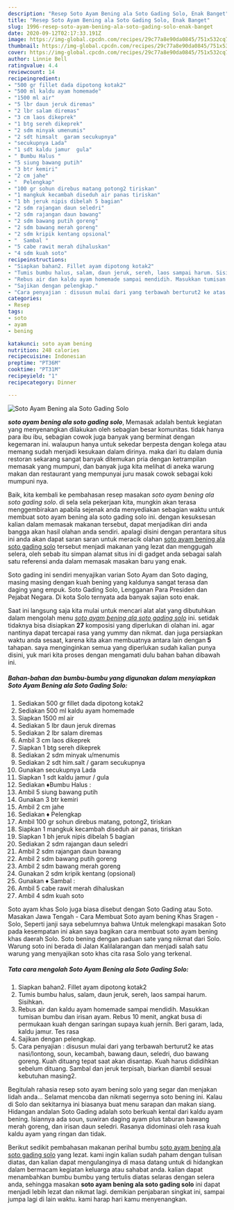 ```yaml
---
description: "Resep Soto Ayam Bening ala Soto Gading Solo, Enak Banget"
title: "Resep Soto Ayam Bening ala Soto Gading Solo, Enak Banget"
slug: 1996-resep-soto-ayam-bening-ala-soto-gading-solo-enak-banget
date: 2020-09-12T02:17:33.191Z
image: https://img-global.cpcdn.com/recipes/29c77a8e90da0845/751x532cq70/soto-ayam-bening-ala-soto-gading-solo-foto-resep-utama.jpg
thumbnail: https://img-global.cpcdn.com/recipes/29c77a8e90da0845/751x532cq70/soto-ayam-bening-ala-soto-gading-solo-foto-resep-utama.jpg
cover: https://img-global.cpcdn.com/recipes/29c77a8e90da0845/751x532cq70/soto-ayam-bening-ala-soto-gading-solo-foto-resep-utama.jpg
author: Linnie Bell
ratingvalue: 4.4
reviewcount: 14
recipeingredient:
- "500 gr fillet dada dipotong kotak2"
- "500 ml kaldu ayam homemade"
- "1500 ml air"
- "5 lbr daun jeruk diremas"
- "2 lbr salam diremas"
- "3 cm laos dikeprek"
- "1 btg sereh dikeprek"
- "2 sdm minyak umenumis"
- "2 sdt himsalt  garam secukupnya"
- "secukupnya Lada"
- "1 sdt kaldu jamur  gula"
- " Bumbu Halus "
- "5 siung bawang putih"
- "3 btr kemiri"
- "2 cm jahe"
- "  Pelengkap"
- "100 gr sohun direbus matang potong2 tiriskan"
- "1 mangkuk kecambah diseduh air panas tiriskan"
- "1 bh jeruk nipis dibelah 5 bagian"
- "2 sdm rajangan daun seledri"
- "2 sdm rajangan daun bawang"
- "2 sdm bawang putih goreng"
- "2 sdm bawang merah goreng"
- "2 sdm kripik kentang opsional"
- "  Sambal "
- "5 cabe rawit merah dihaluskan"
- "4 sdm kuah soto"
recipeinstructions:
- "Siapkan bahan2. Fillet ayam dipotong kotak2"
- "Tumis bumbu halus, salam, daun jeruk, sereh, laos sampai harum. Sisihkan."
- "Rebus air dan kaldu ayam homemade sampai mendidih. Masukkan tumisan bumbu dan irisan ayam. Rebus 10 menit, angkat busa di permukaan kuah dengan saringan supaya kuah jernih. Beri garam, lada, kaldu jamur. Tes rasa"
- "Sajikan dengan pelengkap."
- "Cara penyajian : disusun mulai dari yang terbawah berturut2 ke atas nasi/lontong, soun, kecambah, bawang daun, seledri, duo bawang goreng. Kuah dituang tepat saat akan disantap. Kuah harus dididihkan sebelum dituang. Sambal dan jeruk terpisah, biarkan diambil sesuai kebutuhan masing2."
categories:
- Resep
tags:
- soto
- ayam
- bening

katakunci: soto ayam bening 
nutrition: 248 calories
recipecuisine: Indonesian
preptime: "PT36M"
cooktime: "PT31M"
recipeyield: "1"
recipecategory: Dinner

---
```



![Soto Ayam Bening ala Soto Gading Solo](https://img-global.cpcdn.com/recipes/29c77a8e90da0845/751x532cq70/soto-ayam-bening-ala-soto-gading-solo-foto-resep-utama.jpg)

<b><i>soto ayam bening ala soto gading solo</i></b>, Memasak adalah bentuk kegiatan yang menyenangkan dilakukan oleh sebagian besar komunitas. tidak hanya para ibu ibu, sebagian cowok juga banyak yang berminat dengan kegemaran ini. walaupun hanya untuk sekedar berpesta dengan kolega atau memang sudah menjadi kesukaan dalam dirinya. maka dari itu dalam dunia restoran sekarang sangat banyak ditemukan pria dengan ketrampilan memasak yang mumpuni, dan banyak juga kita melihat di aneka warung makan dan restaurant yang mempunyai juru masak cowok sebagai koki mumpuni nya.

Baik, kita kembali ke pembahasan resep masakan <i>soto ayam bening ala soto gading solo</i>. di sela sela pekerjaan kita, mungkin akan terasa menggembirakan apabila sejenak anda menyediakan sebagian waktu untuk membuat soto ayam bening ala soto gading solo ini. dengan kesuksesan kalian dalam memasak makanan tersebut, dapat menjadikan diri anda bangga akan hasil olahan anda sendiri. apalagi disini dengan perantara situs ini anda akan dapat saran saran untuk meracik olahan <u>soto ayam bening ala soto gading solo</u> tersebut menjadi makanan yang lezat dan menggugah selera, oleh sebab itu simpan alamat situs ini di gadget anda sebagai salah satu referensi anda dalam memasak masakan baru yang enak.

Soto gading ini sendiri menyajikan varian Soto Ayam dan Soto daging, masing masing dengan kuah bening yang kaldunya sangat terasa dan daging yang empuk. Soto Gading Solo, Lengganan Para Presiden dan Pejabat Negara. Di kota Solo ternyata ada banyak sajian soto enak.


Saat ini langsung saja kita mulai untuk mencari alat alat yang dibutuhkan dalam mengolah menu <u><i>soto ayam bening ala soto gading solo</i></u> ini. setidak tidaknya bisa disiapkan <b>27</b> komposisi yang diperlukan di olahan ini. agar nantinya dapat tercapai rasa yang yummy dan nikmat. dan juga persiapkan waktu anda sesaat, karena kita akan membuatnya antara lain dengan <b>5</b> tahapan. saya menginginkan semua yang diperlukan sudah kalian punya disini, yuk mari kita proses dengan mengamati dulu bahan bahan dibawah ini.

<!--inarticleads1-->

##### Bahan-bahan dan bumbu-bumbu yang digunakan dalam menyiapkan Soto Ayam Bening ala Soto Gading Solo:

1. Sediakan 500 gr fillet dada dipotong kotak2
1. Sediakan 500 ml kaldu ayam homemade
1. Siapkan 1500 ml air
1. Sediakan 5 lbr daun jeruk diremas
1. Sediakan 2 lbr salam diremas
1. Ambil 3 cm laos dikeprek
1. Siapkan 1 btg sereh dikeprek
1. Sediakan 2 sdm minyak u/menumis
1. Sediakan 2 sdt him.salt / garam secukupnya
1. Gunakan secukupnya Lada
1. Siapkan 1 sdt kaldu jamur / gula
1. Sediakan  ♦️Bumbu Halus :
1. Ambil 5 siung bawang putih
1. Gunakan 3 btr kemiri
1. Ambil 2 cm jahe
1. Sediakan  ♦️ Pelengkap
1. Ambil 100 gr sohun direbus matang, potong2, tiriskan
1. Siapkan 1 mangkuk kecambah diseduh air panas, tiriskan
1. Siapkan 1 bh jeruk nipis dibelah 5 bagian
1. Sediakan 2 sdm rajangan daun seledri
1. Ambil 2 sdm rajangan daun bawang
1. Ambil 2 sdm bawang putih goreng
1. Ambil 2 sdm bawang merah goreng
1. Gunakan 2 sdm kripik kentang (opsional)
1. Gunakan  ♦️ Sambal :
1. Ambil 5 cabe rawit merah dihaluskan
1. Ambil 4 sdm kuah soto


Soto ayam khas Solo juga biasa disebut dengan Soto Gading atau Soto. Masakan Jawa Tengah - Cara Membuat Soto ayam bening Khas Sragen - Solo, Seperti janji saya sebelumnya bahwa Untuk melengkapi masakan Soto pada kesempatan ini akan saya bagikan cara membuat soto ayam bening khas daerah Solo. Soto bening dengan paduan sate yang nikmat dari Solo. Warung soto ini berada di Jalan Kalilalarangan dan menjadi salah satu warung yang menyajikan soto khas cita rasa Solo yang terkenal. 

<!--inarticleads2-->

##### Tata cara mengolah Soto Ayam Bening ala Soto Gading Solo:

1. Siapkan bahan2. Fillet ayam dipotong kotak2
1. Tumis bumbu halus, salam, daun jeruk, sereh, laos sampai harum. Sisihkan.
1. Rebus air dan kaldu ayam homemade sampai mendidih. Masukkan tumisan bumbu dan irisan ayam. Rebus 10 menit, angkat busa di permukaan kuah dengan saringan supaya kuah jernih. Beri garam, lada, kaldu jamur. Tes rasa
1. Sajikan dengan pelengkap.
1. Cara penyajian : disusun mulai dari yang terbawah berturut2 ke atas nasi/lontong, soun, kecambah, bawang daun, seledri, duo bawang goreng. Kuah dituang tepat saat akan disantap. Kuah harus dididihkan sebelum dituang. Sambal dan jeruk terpisah, biarkan diambil sesuai kebutuhan masing2.


Begitulah rahasia resep soto ayam bening solo yang segar dan menjakan lidah anda… Selamat mencoba dan nikmati segernya soto bening ini. Kalau di Solo dan sekitarnya ini biasanya buat menu sarapan dan makan siang. Hidangan andalan Soto Gading adalah soto berkuah kental dari kaldu ayam bening. Isiannya ada soun, suwiran daging ayam plus taburan bawang merah goreng, dan irisan daun seledri. Rasanya didominasi oleh rasa kuah kaldu ayam yang ringan dan tidak. 

Berikut sedikit pembahasan makanan perihal bumbu <u>soto ayam bening ala soto gading solo</u> yang lezat. kami ingin kalian sudah paham dengan tulisan diatas, dan kalian dapat mengulanginya di masa datang untuk di hidangkan dalam bermacam kegiatan keluarga atau sahabat anda. kalian dapat menambahkan bumbu bumbu yang tertulis diatas selaras dengan selera anda, sehingga masakan <b>soto ayam bening ala soto gading solo</b> ini dapat menjadi lebih lezat dan nikmat lagi. demikian penjabaran singkat ini, sampai jumpa lagi di lain waktu. kami harap hari kamu menyenangkan.
